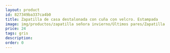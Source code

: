 ```yaml
---
layout: product
id: 827349ba337ca4b0
title: Zapatilla de casa destalonada con cuña con velcro. Estampada
image: img/productos/zapatilla señora invierno/Últimos pares/Zapatilla de casa destalonada con cuña con velcro. Estampada=24=gris.webp
price: 24
tags: gris
description: 
order: 0
---
```


